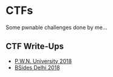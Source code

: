 # CTFs #

Some pwnable challenges done by me...

## CTF Write-Ups ##

 - [P.W.N. University 2018](P.W.N.University2018/)
 - [BSides Delhi 2018](BSidesDelhiCTF2018/)
